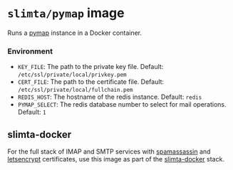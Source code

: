 # `slimta/pymap` image

Runs a [pymap][1] instance in a Docker container.

### Environment

* `KEY_FILE`: The path to the private key file. Default:
  `/etc/ssl/private/local/privkey.pem`
* `CERT_FILE`: The path to the certificate file. Default:
  `/etc/ssl/private/local/fullchain.pem`
* `REDIS_HOST`: The hostname of the redis instance. Default: `redis`
* `PYMAP_SELECT`: The redis database number to select for mail operations.
  Default: `1`

## slimta-docker

For the full stack of IMAP and SMTP services with [spamassassin][3] and
[letsencrypt][4] certificates, use this image as part of the [slimta-docker][2]
stack.

[1]: https://github.com/icgood/pymap
[2]: https://github.com/slimta/slimta-docker
[3]: https://spamassassin.apache.org/
[4]: https://letsencrypt.org/
